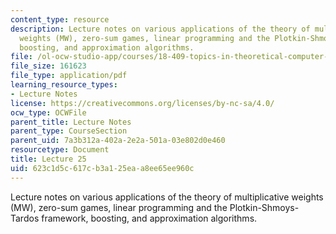 ```yaml
---
content_type: resource
description: Lecture notes on various applications of the theory of multiplicative
  weights (MW), zero-sum games, linear programming and the Plotkin-Shmoys-Tardos framework,
  boosting, and approximation algorithms.
file: /ol-ocw-studio-app/courses/18-409-topics-in-theoretical-computer-science-an-algorithmists-toolkit-fall-2009/623c1d5c617cb3a125eaa8ee65ee960c_MIT18_409F09_scribe25.pdf
file_size: 161623
file_type: application/pdf
learning_resource_types:
- Lecture Notes
license: https://creativecommons.org/licenses/by-nc-sa/4.0/
ocw_type: OCWFile
parent_title: Lecture Notes
parent_type: CourseSection
parent_uid: 7a3b312a-402a-2e2a-501a-03e802d0e460
resourcetype: Document
title: Lecture 25
uid: 623c1d5c-617c-b3a1-25ea-a8ee65ee960c
---
```

Lecture notes on various applications of the theory of multiplicative weights (MW), zero-sum games, linear programming and the Plotkin-Shmoys-Tardos framework, boosting, and approximation algorithms.